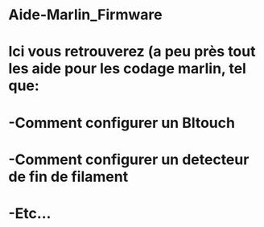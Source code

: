 # Aide-Marlin_Firmware
# Ici vous retrouverez (a peu près tout les aide pour les codage marlin, tel que: 
# -Comment configurer un Bltouch 
# -Comment configurer un detecteur de fin de filament 
# -Etc...
